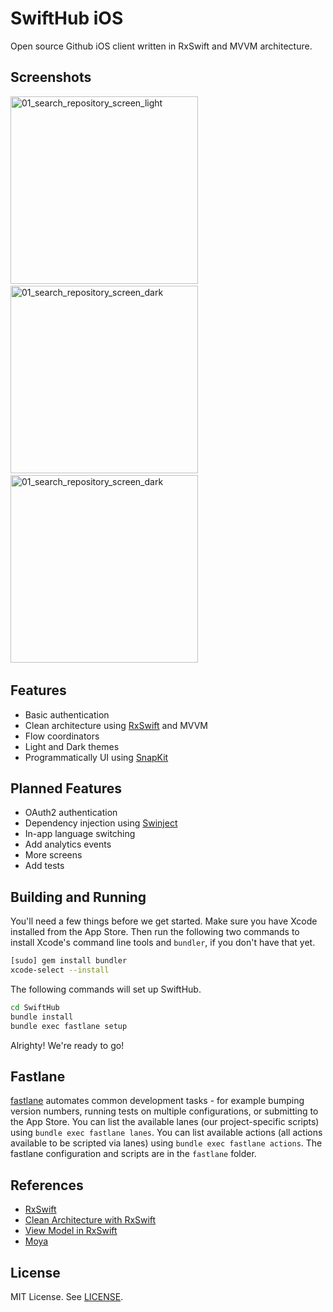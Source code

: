# SwiftHub iOS
Open source Github iOS client written in RxSwift and MVVM architecture.

## Screenshots

<img alt="01_search_repository_screen_light" src="https://github.com/khoren93/SwiftHub/blob/master/screenshots/01_search_repository_screen_light.png?raw=true" width="300">&nbsp;
<img alt="01_search_repository_screen_dark" src="https://github.com/khoren93/SwiftHub/blob/master/screenshots/01_search_repository_screen_dark.png?raw=true" width="300">&nbsp;
<img alt="01_search_repository_screen_dark" src="https://github.com/khoren93/SwiftHub/blob/master/screenshots/02_events_screen_dark.png?raw=true" width="300">&nbsp;

## Features
* Basic authentication
* Clean architecture using [RxSwift](https://github.com/ReactiveX/RxSwift) and MVVM
* Flow coordinators
* Light and Dark themes
* Programmatically UI using [SnapKit](https://github.com/SnapKit/SnapKit)

## Planned Features
* OAuth2 authentication
* Dependency injection using [Swinject](https://github.com/Swinject/Swinject)
* In-app language switching
* Add analytics events
* More screens
* Add tests

## Building and Running

You'll need a few things before we get started. Make sure you have Xcode installed from the App Store. Then run the following two commands to install Xcode's command line tools and `bundler`, if you don't have that yet.

```sh
[sudo] gem install bundler
xcode-select --install
```

The following commands will set up SwiftHub.

```sh
cd SwiftHub
bundle install
bundle exec fastlane setup
```

Alrighty! We're ready to go!

## Fastlane

[fastlane](https://fastlane.tools) automates common development tasks - for example bumping version numbers, running tests on multiple configurations, or submitting to the App Store. You can list the available lanes (our project-specific scripts) using `bundle exec fastlane lanes`. You can list available actions (all actions available to be scripted via lanes) using `bundle exec fastlane actions`. The fastlane configuration and scripts are in the `fastlane` folder.

## References
* [RxSwift](https://github.com/ReactiveX/RxSwift)
* [Clean Architecture with RxSwift](https://github.com/sergdort/CleanArchitectureRxSwift)
* [View Model in RxSwift](https://medium.com/@SergDort/viewmodel-in-rxswift-world-13d39faa2cf5)
* [Moya](https://github.com/Moya/Moya)

## License
MIT License. See [LICENSE](https://github.com/khoren93/SwiftHub/blob/master/LICENSE).

